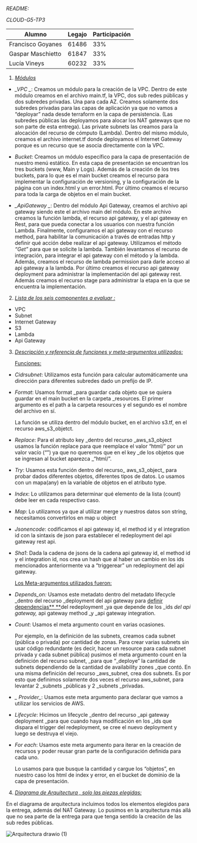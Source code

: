 *README:*

*CLOUD-G5-TP3*


| Alumno  | Legajo | Participación |
| ------------- | ------------- | -------------|
| Francisco Goyanes  | 61486  | 33% |
| Gaspar Maschietto  | 61847  | 33% |
| Lucía Vineys  | 60232  | 33% |



1. *<span style="text-decoration:underline;">Módulos</span>*
* *_VPC _*: Creamos un módulo para la creación de la VPC. Dentro de este módulo creamos en el archivo main.tf, la VPC, dos sub redes públicas y dos subredes privadas. Una para cada AZ. Creamos solamente dos subredes privadas para las capas de aplicación ya que no vamos a “deployar” nada desde terraform en la capa de persistencia. (Las subredes públicas las deployamos para alocar los NAT gateways que no son parte de esta entrega). Las private subnets las creamos para la alocación del recurso de cómputo (Lambda). Dentro del mismo módulo, creamos el archivo internet.tf donde deployamos el Internet Gateway porque es un recurso que se asocia directamente con la VPC. 

* *Bucket*: Creamos un módulo específico para la capa de presentación de nuestro menú estático. En esta capa de presentación se encuentran los tres buckets (www, Main y Logs). Además de la creación de los tres buckets, para lo que es el main bucket creamos el recurso para implementar la configuración de versioning, y la configuración de la página con un index.html y un error.html. Por último creamos el recurso para toda la carga de objetos en el main bucket.

* *_ApiGateway _*: Dentro del módulo Api Gateway, creamos el archivo api gateway siendo este el archivo main del módulo. En este archivo creamos la función lambda,  el recurso api gateway, y el api gateway en Rest, para que pueda conectar a los usuarios con nuestra función Lambda. Finalmente, configuramos el api gateway con el recurso method, para habilitar la comunicación a través de entradas http y definir qué acción debe realizar el api gateway. Utilizamos el método _“Get”_ para que se solicite la lambda. También levantamos el recurso de integración, para integrar el api gateway con el método y la lambda. Además, creamos el recurso de lambda permission para darle acceso al api gateway a la lambda. Por último creamos el recurso api gateway deployment para administrar la implementación del api gateway rest. Además creamos el recurso stage para administrar la etapa en la que se encuentra la implementación.

2. *<span style="text-decoration:underline;">Lista de los seis componentes a evaluar : </span>*

    	

* VPC
* Subnet
* Internet Gateway
* S3
* Lambda 
* Api Gateway
3. *<span style="text-decoration:underline;">Descripción y referencia de funciones y meta-argumentos utilizados:</span>*

	<span style="text-decoration:underline;">Funciones:</span>



* *Cidrsubnet*: Utilizamos esta función para calcular automáticamente una dirección para diferentes subredes dado un prefijo de IP.
* *Format*: Usamos format _para guardar cada objeto que se quiera guardar en el main bucket en la carpeta _resources. El primer argumento es el path a la carpeta resources y el segundo es el nombre del archivo en sí.

    La función se utiliza dentro del módulo bucket, en el archivo s3.tf, en el recurso aws_s3_objetct.

* *Replace*: Para el atributo key _dentro del recurso _aws_s3_object usamos la función replace para que reemplace el valor “html/” por un valor vacío (“”) ya que no queremos que en el key _de los objetos que se ingresan al bucket aparezca _“html/”.
* *Try*: Usamos esta función dentro del recurso_ aws_s3_object_ para probar dados diferentes objetos, diferentes tipos de datos. Lo usamos con un mapa(any) en la variable de objetos en el atributo type.
* *Index*: Lo utilizamos para determinar qué elemento de la lista (count) debe leer en cada respectivo caso.
* *Map*: Lo utilizamos ya que al utilizar merge y nuestros datos son string, necesitamos convertirlos en map u object
* *Jsonencode*: codificamos el api gateway id, el method id y el integration id con la sintaxis de json para establecer el redeployment del api gateway rest api.
* *Sha1*: Dada la cadena de jsons de la cadena  api gateway id, el method id y el integration id, nos crea un hash que al haber un cambio en los ids mencionados anteriormente va a “triggerear” un redeployment del api gateway.

	<span style="text-decoration:underline;">Los Meta-argumentos utilizados fueron: </span>



* *Depends_on:* Usamos este metadato dentro del metadato lifecycle _dentro del recurso _deployment del api gateway para <span style="text-decoration:underline;">definir dependencias** **</span>del redeployment _ya que depende de los _ids _del api gateway,_ api gateway method _y _api gateway integration.
* *Count*: Usamos el meta argumento count en varias ocasiones. 

    Por ejemplo, en la definición de las subnets, creamos cada subnet (pública o privada) por cantidad de zonas. Para crear varias subnets sin usar código redundante (es decir, hacer un resource para cada subnet privada y cada subnet pública) pusimos el meta argumento count en la definición del recurso subnet, _para que “_deploye” la cantidad de subnets dependiendo de la cantidad de availability zones _que contó. En una misma definición del recurso _aws_subnet, crea dos subnets. Es por esto que definimos solamente dos veces el recurso aws_subnet, para levantar 2 _subnets _públicas y 2 _subnets _privadas.

* *_ Provider_*: Usamos este meta argumento para declarar que vamos a utilizar los servicios de AWS.
* *Lifecycle*: Hicimos un lifecycle _dentro del recurso _api gateway deployment _para que cuando haya modificación en los _ids que dispara el trigger del redeployment, se cree el nuevo deployment y luego se destruya el viejo.
* *For each*: Usamos este meta argumento para iterar en la creación de recursos y poder reusar gran parte de la configuración definida para cada uno.

    Lo usamos para que busque la cantidad y cargue los “objetos”, en nuestro caso los html de index y error, en el bucket de dominio de la capa de presentación. 

4. *<span style="text-decoration:underline;">Diagrama de Arquitectura , solo las piezas elegidas:</span>*

En el diagrama de arquitectura incluimos todos los elementos elegidos para la entrega, además del NAT Gateway. Lo pusimos en la arquitectura más allá que no sea parte de la entrega para que tenga sentido la creación de las sub redes públicas. 

![Arquitectura drawio (1)](https://github.com/itba-cloud/2023Q1-G5/assets/133616182/e57061a3-7b85-4cab-a20b-911f08ca884f)


